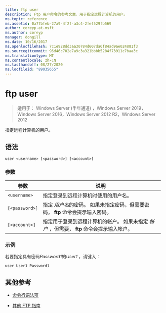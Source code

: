 ```yaml
---
title: ftp user
description: Ftp 用户命令的参考文章，用于指定远程计算机的用户。
ms.topic: reference
ms.assetid: 0a77bfeb-27a9-4f2f-a3c4-2fef529fb569
author: coreyp-at-msft
ms.author: coreyp
manager: dongill
ms.date: 10/16/2017
ms.openlocfilehash: 7c1e928dd3aa30784d607da6f84ad9ae024881f3
ms.sourcegitcommit: 96d46c702e7a9c3a321bbbb5284f73911c7baa3c
ms.translationtype: MT
ms.contentlocale: zh-CN
ms.lasthandoff: 08/27/2020
ms.locfileid: "89035655"
---
```

# <a name="ftp-user"></a>ftp user

> 适用于： Windows Server (半年通道) ，Windows Server 2019，Windows Server 2016，Windows Server 2012 R2，Windows Server 2012

指定远程计算机的用户。

## <a name="syntax"></a>语法

```
user <username> [<password>] [<account>]
```

### <a name="parameters"></a>参数

| 参数 | 说明 |
| --------- | ----------- |
| `<username>` | 指定登录到远程计算机时使用的用户名。 |
| `[<password>]` | 指定 *用户名*的密码。 如果未指定密码，但需要密码， **ftp** 命令会提示输入密码。 |
| `[<account>]` | 指定用于登录到远程计算机的帐户。 如果未指定 *帐户* ，但需要， **ftp** 命令会提示输入帐户。 |

### <a name="examples"></a>示例

若要指定具有密码*Password1*的*User1* ，请键入：

```
user User1 Password1
```

## <a name="additional-references"></a>其他参考

- [命令行语法项](command-line-syntax-key.md)

- [其他 FTP 指南](/previous-versions/orphan-topics/ws.10/cc756013(v=ws.10))
